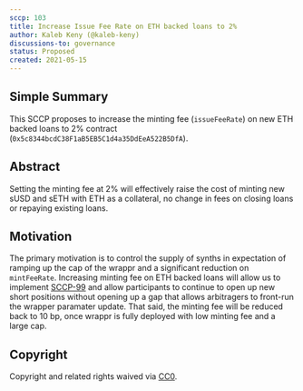 ```yaml
---
sccp: 103
title: Increase Issue Fee Rate on ETH backed loans to 2%
author: Kaleb Keny (@kaleb-keny)
discussions-to: governance
status: Proposed
created: 2021-05-15
---
```


<!--You can leave these HTML comments in your merged SCCP and delete the visible duplicate text guides, they will not appear and may be helpful to refer to if you edit it again. This is the suggested template for new SCCPs. Note that an SCCP number will be assigned by an editor. When opening a pull request to submit your SCCP, please use an abbreviated title in the filename, `sccp-draft_title_abbrev.md`. The title should be 44 characters or less.-->

## Simple Summary

<!--"If you can't explain it simply, you don't understand it well enough." Provide a simplified and layman-accessible explanation of the SCCP.-->

This SCCP proposes to increase the minting fee (`issueFeeRate`) on new ETH backed loans to 2% contract (`0x5c8344bcdC38F1aB5EB5C1d4a35DdEeA522B5DfA`).

## Abstract

<!--A short (~200 word) description of the variable change proposed.-->
Setting the minting fee at 2% will effectively raise the cost of minting new sUSD and sETH with ETH as a collateral, no change in fees on closing loans or repaying existing loans. 

## Motivation

<!--The motivation is critical for SCCPs that want to update variables within Synthetix. It should clearly explain why the existing variable is not incentive aligned. SCCP submissions without sufficient motivation may be rejected outright.-->
The primary motivation is to control the supply of synths in expectation of ramping up the cap of the wrappr and a significant reduction on `mintFeeRate`. Increasing minting fee on ETH backed loans will allow us to implement [SCCP-99](https://sips.synthetix.io/SCCP/sccp-99) and allow participants to continue to open up new short positions without opening up a gap that allows arbitragers to front-run the wrapper paramater update.
That said, the minting fee will be reduced back to 10 bp, once wrappr is fully deployed with low minting fee and a large cap.


## Copyright
Copyright and related rights waived via [CC0](https://creativecommons.org/publicdomain/zero/1.0/).
